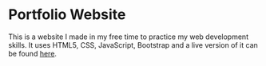 # Portfolio Website

This is a website I made in my free time to practice my web development skills. It uses HTML5, CSS, JavaScript, Bootstrap and a live version of it can be found [here](https://nicolas-theodosiou-portfolio.pages.dev/).  
